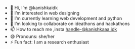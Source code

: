 - 👋 Hi, I’m @kanishkaidk
- 👀 I’m interested in web designing
- 🌱 I’m currently learning web development and python
- 💞️ I’m looking to collaborate on ideathons and hackathons
- 📫 How to reach me ,insta handle-@kanishkaaa.idk
- 😄 Pronouns: she/her
- ⚡ Fun fact: I am a research enthusiast

<!---
kanishkaidk/kanishkaidk is a ✨ special ✨ repository because its `README.md` (this file) appears on your GitHub profile.
You can click the Preview link to take a look at your changes.
--->
